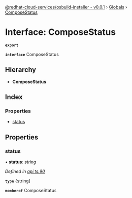 [@redhat-cloud-services/osbuild-installer - v0.0.1](../README.md) › [Globals](../globals.md) › [ComposeStatus](composestatus.md)

# Interface: ComposeStatus

**`export`** 

**`interface`** ComposeStatus

## Hierarchy

* **ComposeStatus**

## Index

### Properties

* [status](composestatus.md#status)

## Properties

###  status

• **status**: *string*

*Defined in [api.ts:90](https://github.com/Gundersanne/javascript-clients/blob/master/packages/osbuild-installer/api.ts#L90)*

**`type`** {string}

**`memberof`** ComposeStatus

